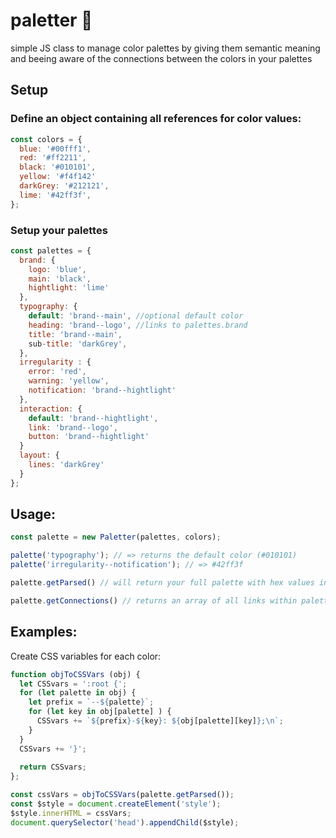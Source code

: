 # paletter 🎨
simple JS class to manage color palettes by giving them semantic meaning 
and beeing aware of the connections between the colors in your palettes


## Setup

### Define an object containing all references for color values:
```javascript
const colors = {
  blue: '#00fff1',
  red: '#ff2211',
  black: '#010101',
  yellow: '#f4f142'
  darkGrey: '#212121',
  lime: '#42ff3f',
};
```

### Setup your palettes
```javascript
const palettes = {
  brand: {
    logo: 'blue',
    main: 'black',
    hightlight: 'lime'
  },
  typography: {
    default: 'brand--main', //optional default color
    heading: 'brand--logo', //links to palettes.brand
    title: 'brand--main',
    sub-title: 'darkGrey',
  },
  irregularity : {
    error: 'red',
    warning: 'yellow',
    notification: 'brand--hightlight'
  },
  interaction: {
    default: 'brand--hightlight',
    link: 'brand--logo',
    button: 'brand--hightlight'
  }
  layout: {
    lines: 'darkGrey'
  }
};
```

## Usage:

```javascript
const palette = new Paletter(palettes, colors);

palette('typography'); // => returns the default color (#010101)
palette('irregularity--notification'); // => #42ff3f

palette.getParsed() // will return your full palette with hex values instead of links to other items

palette.getConnections() // returns an array of all links within palettes
```


## Examples:
Create CSS variables for each color:
```javascript
function objToCSSVars (obj) {
  let CSSvars = ':root {';
  for (let palette in obj) {
    let prefix = `--${palette}`;
    for (let key in obj[palette] ) {
      CSSvars += `${prefix}-${key}: ${obj[palette][key]};\n`;  
    }
  }
  CSSvars += '}';
  
  return CSSvars;
};

const cssVars = objToCSSVars(palette.getParsed());
const $style = document.createElement('style');
$style.innerHTML = cssVars;
document.querySelector('head').appendChild($style);
```
